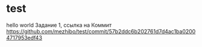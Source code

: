 # test
hello world
Задание 1, ссылка на Коммит https://github.com/mezhibo/test/commit/57b2ddc6b202761d7d4ac1ba02004717953edf43
